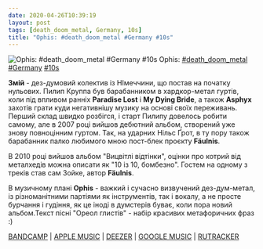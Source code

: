```yaml
---
date: 2020-04-26T10:39:19
layout: post
tags: [death_doom_metal, Germany, 10s]
title: "Ophis: #death_doom_metal #Germany #10s"
---
```

![Ophis: #death_doom_metal #Germany #10s](/assets/photos/photo_948@26-04-2020_10-39-18.jpg)
Ophis: [#death_doom_metal](/tags/#death_doom_metal) [#Germany](/tags/#Germany) [#10s](/tags/#10s)

**Змій** - дез-думовий колектив із НІмеччини, що постав на початку нульових. Пилип Круппа був барабанником в хардкор-метал гуртів, коли під впливом ранніх **Paradise Lost** і **My Dying Bride**, а також **Asphyx** захотів грати куди негативнішу музику на основі своїх переживань. Перший склад швидко розбігся, і старт Пилипу довелось робити самому, але в 2007 році вийшов дебютний альбом, створений уже знову повноцінним гуртом. Так, на ударних Нільс Ґрот, в ту пору також барабанник палко любимого мною пост-блек проєкту **Fäulnis**.

В 2010 році вийшов альбом &quot;Вицвітлі відтінки&quot;, оцінки про котрий від металхедів можна описати як &quot;10 із 10, бомбезно&quot;. Гостем на одному з треків став сам Зойке, автор **Fäulnis**.

В музичному плані **Ophis** - важкий і сучасно визвучений дез-дум-метал, із різноманітними партіями як інструментів, так і вокалу, а не просте бурчання і гудіння, як це іноді в думстерів буває, коли пора новий альбом.Текст пісні &quot;Ореол глистів&quot; - набір красивих метафоричних фраз :)

[BANDCAMP](https://ophis.bandcamp.com/album/withered-shades) | [APPLE MUSIC](https://music.apple.com/us/album/withered-shades/385583736) | [DEEZER](https://www.deezer.com/album/630556?utm_source=deezer&amp;utm_content=album-630556&amp;utm_term=1601611822_1587886680&amp;utm_medium=web) | [GOOGLE MUSIC](https://play.google.com/music/m/Bn56s2bjgeu5awybpvwlg3lz3mm?t=Withered_Shades_-_Ophis) | [RUTRACKER](https://rutracker.org/forum/viewtopic.php?t=5513633)
